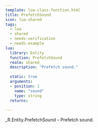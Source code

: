 ```yaml
---
template: lua-class-function.html
title: PrefetchSound
icon: lua-shared
tags:
  - lua
  - shared
  - needs-verification
  - needs-example
lua:
  library: Entity
  function: PrefetchSound
  realm: shared
  description: "Prefetch sound."
  
  static: true
  arguments:
  - position: 1
    name: "sound"
    type: string
  returns:
    
---
```


<div class="lua__search__keywords">
_R.Entity.PrefetchSound &#x2013; Prefetch sound.
</div>
